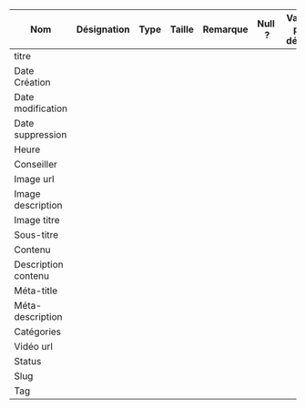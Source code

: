 | Nom                 | Désignation | Type | Taille | Remarque | Null  ? | Valeur par défaut |     |
| ------------------- | ----------- | ---- | ------ | -------- | ------- | ----------------- | --- |
| titre               |             |      |        |          |         |                   |     |
| Date Création       |             |      |        |          |         |                   |     |
| Date modification   |             |      |        |          |         |                   |     |
| Date suppression    |             |      |        |          |         |                   |     |
| Heure               |             |      |        |          |         |                   |     |
| Conseiller          |             |      |        |          |         |                   |     |
| Image url           |             |      |        |          |         |                   |     |
| Image description   |             |      |        |          |         |                   |     |
| Image titre         |             |      |        |          |         |                   |     |
| Sous-titre          |             |      |        |          |         |                   |     |
| Contenu             |             |      |        |          |         |                   |     |
| Description contenu |             |      |        |          |         |                   |     |
| Méta-title          |             |      |        |          |         |                   |     |
| Méta-description    |             |      |        |          |         |                   |     |
| Catégories          |             |      |        |          |         |                   |     |
| Vidéo url           |             |      |        |          |         |                   |     |
| Status              |             |      |        |          |         |                   |     |
| Slug                |             |      |        |          |         |                   |     |
| Tag                 |             |      |        |          |         |                   |     |

 


